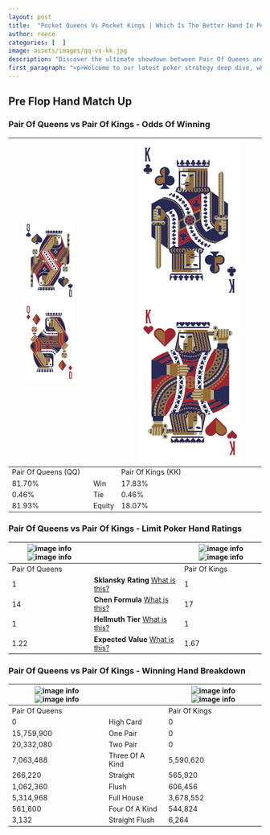 ```yaml
---
layout: post
title:  "Pocket Queens Vs Pocket Kings | Which Is The Better Hand In Poker? A Complete Guide"
author: reece
categories: [  ]
image: assets/images/qq-vs-kk.jpg
description: "Discover the ultimate showdown between Pair Of Queens and Pair Of Kings in poker! Uncover the odds, strategies, and scenarios where one hand triumphs over the other. Get ready to up your poker game with this thrilling analysis."
first_paragraph: "<p>Welcome to our latest poker strategy deep dive, where we're pitting two distinct hands against each other in a high-stakes showdown: Pair Of Queens vs Pair Of Kings.</p><p>In the dynamic world of poker, every decision counts, and knowing which hand holds the upper hand is key to your success at the table.</p><p>In this article, we'll dissect these two hands, explore the scenarios where one dominates the other, and equip you with the knowledge to make strategic choices that can tip the odds in your favor.</p><p>Get ready to unravel the intriguing dynamics of these poker hands and elevate your game to new heights.</p>"
---
```




[comment]: # (sp0)

## Pre Flop Hand Match Up

<div class="table hand-ratings" markdown="1"> 



### Pair Of Queens vs Pair Of Kings - Odds Of Winning


    
| ![image info](assets/images/hand1/q.png) ![image info](assets/images/hand1/qo.png) |  | ![image info](assets/images/hand2/k.png) ![image info](assets/images/hand2/ko.png) |
| -------- | -------- | -------- |
| Pair Of Queens (QQ) |  | Pair Of Kings (KK) |
| 81.70% | Win | 17.83% |
| 0.46% | Tie | 0.46% |
| 81.93% | Equity | 18.07% |




[comment]: # (sp1)



### Pair Of Queens vs Pair Of Kings - Limit Poker Hand Ratings


    
| ![image info](https://www.riverpairs.com/assets/images/hand1/q.png) ![image info](https://www.riverpairs.com/assets/images/hand1/qo.png) |  | ![image info](https://www.riverpairs.com/assets/images/hand2/k.png) ![image info](https://www.riverpairs.com/assets/images/hand2/ko.png) |
| -------- | -------- | -------- |
| Pair Of Queens |  | Pair Of Kings |
| 1 | **Sklansky Rating** [What is this?](/sklansky-rating-explained) | 1 |
| 14 | **Chen Formula** [What is this?](/chen-formula-explained) | 17 |
| 1 | **Hellmuth Tier** [What is this?](/Hellmuth-tier-explained) | 1 |
| 1.22 | **Expected Value** [What is this?](/expected-value-explained) | 1.67 |




[comment]: # (sp2)



### Pair Of Queens vs Pair Of Kings - Winning Hand Breakdown


    
| ![image info](https://www.riverpairs.com/assets/images/hand1/q.png) ![image info](https://www.riverpairs.com/assets/images/hand1/qo.png) |  | ![image info](https://www.riverpairs.com/assets/images/hand2/k.png) ![image info](https://www.riverpairs.com/assets/images/hand2/ko.png) |
| -------- | -------- | -------- |
| Pair Of Queens |  | Pair Of Kings |
| 0 | High Card | 0 |
| 15,759,900 | One Pair | 0 |
| 20,332,080 | Two Pair | 0 |
| 7,063,488 | Three Of A Kind | 5,590,620 |
| 266,220 | Straight | 565,920 |
| 1,062,360 | Flush | 606,456 |
| 5,314,968 | Full House | 3,678,552 |
| 561,600 | Four Of A Kind | 544,824 |
| 3,132 | Straight Flush | 6,264 |




[comment]: # (sp3)



</div>

[comment]: # (sp4)



[comment]: # (sp5)


